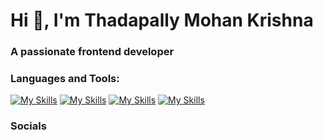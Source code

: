 <h1 >Hi 👋, I'm Thadapally Mohan Krishna</h1>
<h3 >A passionate frontend developer</h3>

<h3 align="left">Languages and Tools:</h3>

[![My Skills](https://skillicons.dev/icons?i=html,css )](https://skillicons.dev)
[![My Skills](https://skillicons.dev/icons?i=java,js,c )](https://skillicons.dev)
[![My Skills](https://skillicons.dev/icons?i=react,vite )](https://skillicons.dev)
[![My Skills](https://skillicons.dev/icons?i=git)](https://skillicons.dev)

<h3 align="left">Socials</h3>

